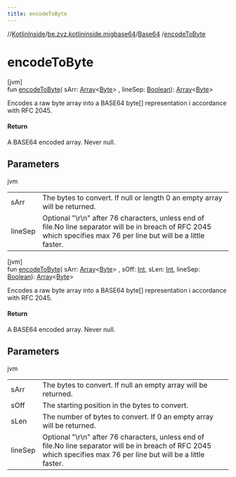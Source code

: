 ```yaml
---
title: encodeToByte
---
```

//[KotlinInside](../../../index.html)/[be.zvz.kotlininside.migbase64](../index.html)/[Base64](index.html)
/[encodeToByte](encode-to-byte.html)

# encodeToByte

[jvm]\
fun [encodeToByte](encode-to-byte.html)(
sArr: [Array](https://kotlinlang.org/api/latest/jvm/stdlib/kotlin/-array/index.html)<[Byte](https://kotlinlang.org/api/latest/jvm/stdlib/kotlin/-byte/index.html)>
,
lineSep: [Boolean](https://kotlinlang.org/api/latest/jvm/stdlib/kotlin/-boolean/index.html)): [Array](https://kotlinlang.org/api/latest/jvm/stdlib/kotlin/-array/index.html)<[Byte](https://kotlinlang.org/api/latest/jvm/stdlib/kotlin/-byte/index.html)>

Encodes a raw byte array into a BASE64 byte[] representation i accordance with RFC 2045.

#### Return

A BASE64 encoded array. Never null.

## Parameters

jvm

| | |
|---|---|
| sArr | The bytes to convert. If null or length 0 an empty array will be returned. |
| lineSep | Optional "\r\n" after 76 characters, unless end of file.No line separator will be in breach of RFC 2045 which specifies max 76 per line but will be a little faster. |

[jvm]\
fun [encodeToByte](encode-to-byte.html)(
sArr: [Array](https://kotlinlang.org/api/latest/jvm/stdlib/kotlin/-array/index.html)<[Byte](https://kotlinlang.org/api/latest/jvm/stdlib/kotlin/-byte/index.html)>
, sOff: [Int](https://kotlinlang.org/api/latest/jvm/stdlib/kotlin/-int/index.html),
sLen: [Int](https://kotlinlang.org/api/latest/jvm/stdlib/kotlin/-int/index.html),
lineSep: [Boolean](https://kotlinlang.org/api/latest/jvm/stdlib/kotlin/-boolean/index.html)): [Array](https://kotlinlang.org/api/latest/jvm/stdlib/kotlin/-array/index.html)<[Byte](https://kotlinlang.org/api/latest/jvm/stdlib/kotlin/-byte/index.html)>

Encodes a raw byte array into a BASE64 byte[] representation i accordance with RFC 2045.

#### Return

A BASE64 encoded array. Never null.

## Parameters

jvm

| | |
|---|---|
| sArr | The bytes to convert. If null an empty array will be returned. |
| sOff | The starting position in the bytes to convert. |
| sLen | The number of bytes to convert. If 0 an empty array will be returned. |
| lineSep | Optional "\r\n" after 76 characters, unless end of file.No line separator will be in breach of RFC 2045 which specifies max 76 per line but will be a little faster. |




